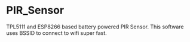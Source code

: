 # PIR_Sensor
TPL5111 and ESP8266 based battery powered PIR Sensor. This software uses BSSID to connect to wifi super fast.
